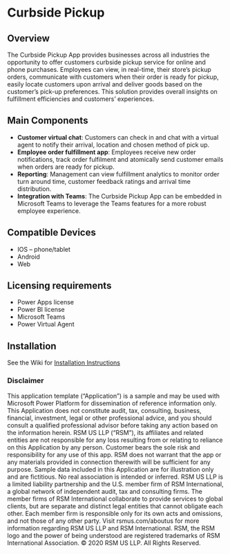 # Curbside Pickup
## Overview
The Curbside Pickup App provides businesses across all industries the opportunity to offer customers curbside pickup service for online and phone purchases. Employees can view, in real-time, their store’s pickup orders, communicate with customers when their order is ready for pickup, easily locate customers upon arrival and deliver goods based on the customer’s pick-up preferences. This solution provides overall insights on fulfillment efficiencies and customers’ experiences. 

## Main Components
- **Customer virtual chat**: Customers can check in and chat with a virtual agent to notify their arrival, location and chosen method of pick up. 
- **Employee order fulfillment app**: Employees receive new order notifications, track order fulfilment and atomically send customer emails when orders are ready for pickup.
- **Reporting**: Management can view fulfillment analytics to monitor order turn around time, customer feedback ratings and arrival time distribution.
- **Integration with Teams**: The Curbside Pickup App can be embedded in Microsoft Teams to leverage the Teams features for a more robust employee experience.

## Compatible Devices
- IOS – phone/tablet
- Android
- Web

## Licensing requirements
- Power Apps license
- Power BI license 
- Microsoft Teams
- Power Virtual Agent

## Installation
See the Wiki for [Installation Instructions](https://github.com/RSMUSD365/PowerPlatform-CurbsidePickup/wiki/Installation-Guide)

### Disclaimer
This application template (“Application”) is a sample and may be used with Microsoft Power Platform for dissemination of reference information only. This Application does not constitute audit, tax, consulting, business, financial, investment, legal or other professional advice, and you should consult a qualified professional advisor before taking any action based on the information herein. RSM US LLP (“RSM”), its affiliates and related entities are not responsible for any loss resulting from or relating to reliance on this Application by any person. Customer bears the sole risk and responsibility for any use of this app. RSM does not warrant that the app or any materials provided in connection therewith will be sufficient for any purpose. Sample data included in this Application are for illustration only and are fictitious. No real association is intended or inferred.
RSM US LLP is a limited liability partnership and the U.S. member firm of RSM International, a global network of independent audit, tax and consulting firms. The member firms of RSM International collaborate to provide services to global clients, but are separate and distinct legal entities that cannot obligate each other. Each member firm is responsible only for its own acts and omissions, and not those of any other party. Visit rsmus.com/aboutus for more information regarding RSM US LLP and RSM International. 
RSM, the RSM logo and the power of being understood are registered trademarks of RSM International Association. 
© 2020 RSM US LLP. All Rights Reserved.
